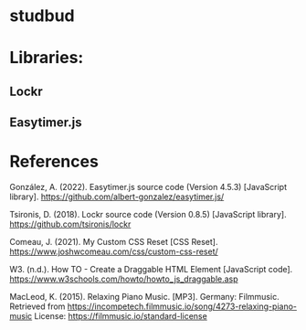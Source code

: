 # studbud

# Libraries:

## Lockr
## Easytimer.js


# References
González, A. (2022). Easytimer.js source code (Version 4.5.3) [JavaScript library]. https://github.com/albert-gonzalez/easytimer.js/

Tsironis, D. (2018). Lockr source code (Version 0.8.5) [JavaScript library]. https://github.com/tsironis/lockr

Comeau, J. (2021). My Custom CSS Reset [CSS Reset]. https://www.joshwcomeau.com/css/custom-css-reset/

W3. (n.d.). How TO - Create a Draggable HTML Element [JavaScript code]. https://www.w3schools.com/howto/howto_js_draggable.asp

MacLeod, K. (2015). Relaxing Piano Music. [MP3]. Germany: Filmmusic. Retrieved from https://incompetech.filmmusic.io/song/4273-relaxing-piano-music License: https://filmmusic.io/standard-license